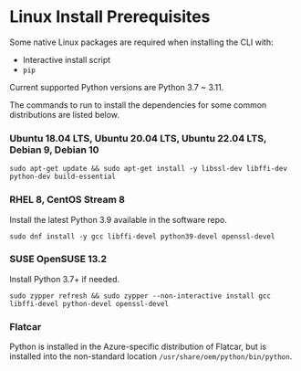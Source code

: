 Linux Install Prerequisites
===========================

Some native Linux packages are required when installing the CLI with:

- Interactive install script
- `pip`

Current supported Python versions are Python 3.7 ~ 3.11.

The commands to run to install the dependencies for some common distributions are listed below.

### Ubuntu 18.04 LTS, Ubuntu 20.04 LTS, Ubuntu 22.04 LTS, Debian 9, Debian 10
```
sudo apt-get update && sudo apt-get install -y libssl-dev libffi-dev python-dev build-essential
```

### RHEL 8, CentOS Stream 8
Install the latest Python 3.9 available in the software repo.
```
sudo dnf install -y gcc libffi-devel python39-devel openssl-devel
```

### SUSE OpenSUSE 13.2
Install Python 3.7+ if needed.
```
sudo zypper refresh && sudo zypper --non-interactive install gcc libffi-devel python-devel openssl-devel
```

### Flatcar

Python is installed in the Azure-specific distribution of Flatcar, but is installed into the non-standard location `/usr/share/oem/python/bin/python`.
